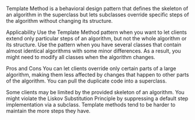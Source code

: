 Template Method is a behavioral design pattern that defines the skeleton of an algorithm in the superclass but lets subclasses override specific steps of the algorithm without changing its structure.

Applicability
Use the Template Method pattern when you want to let clients extend only particular steps of an algorithm, but not the whole algorithm or its structure.
Use the pattern when you have several classes that contain almost identical algorithms with some minor differences. As a result, you might need to modify all classes when the algorithm changes.


Pros and Cons
You can let clients override only certain parts of a large algorithm, making them less affected by changes that happen to other parts of the algorithm.
You can pull the duplicate code into a superclass.

Some clients may be limited by the provided skeleton of an algorithm.
You might violate the Liskov Substitution Principle by suppressing a default step implementation via a subclass.
Template methods tend to be harder to maintain the more steps they have.